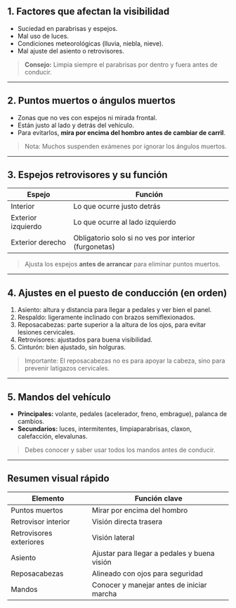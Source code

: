 ## 1. Factores que afectan la visibilidad

- Suciedad en parabrisas y espejos.
- Mal uso de luces.
- Condiciones meteorológicas (lluvia, niebla, nieve).
- Mal ajuste del asiento o retrovisores.

> **Consejo:** Limpia siempre el parabrisas por dentro y fuera antes de conducir.

---

## 2. Puntos muertos o ángulos muertos

- Zonas que no ves con espejos ni mirada frontal.
- Están justo al lado y detrás del vehículo.
- Para evitarlos, **mira por encima del hombro antes de cambiar de carril**.

> Nota: Muchos suspenden exámenes por ignorar los ángulos muertos.

---

## 3. Espejos retrovisores y su función

|Espejo|Función|
|---|---|
|Interior|Lo que ocurre justo detrás|
|Exterior izquierdo|Lo que ocurre al lado izquierdo|
|Exterior derecho|Obligatorio solo si no ves por interior (furgonetas)|

> Ajusta los espejos **antes de arrancar** para eliminar puntos muertos.

---

## 4. Ajustes en el puesto de conducción (en orden)

1. Asiento: altura y distancia para llegar a pedales y ver bien el panel.
2. Respaldo: ligeramente inclinado con brazos semiflexionados.
3. Reposacabezas: parte superior a la altura de los ojos, para evitar lesiones cervicales.
4. Retrovisores: ajustados para buena visibilidad.
5. Cinturón: bien ajustado, sin holguras.

> Importante: El reposacabezas no es para apoyar la cabeza, sino para prevenir latigazos cervicales.

---

## 5. Mandos del vehículo

- **Principales:** volante, pedales (acelerador, freno, embrague), palanca de cambios.
- **Secundarios:** luces, intermitentes, limpiaparabrisas, claxon, calefacción, elevalunas.

> Debes conocer y saber usar todos los mandos antes de conducir.

---

## Resumen visual rápido

|Elemento|Función clave|
|---|---|
|Puntos muertos|Mirar por encima del hombro|
|Retrovisor interior|Visión directa trasera|
|Retrovisores exteriores|Visión lateral|
|Asiento|Ajustar para llegar a pedales y buena visión|
|Reposacabezas|Alineado con ojos para seguridad|
|Mandos|Conocer y manejar antes de iniciar marcha|